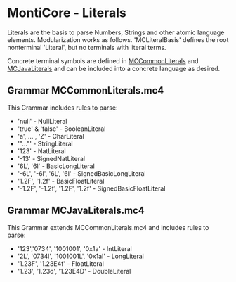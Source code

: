 <!-- (c) https://github.com/MontiCore/monticore -->

<!-- This is a MontiCore stable explanation. -->

# MontiCore - Literals

Literals are the basis to parse Numbers, Strings and other 
atomic language elements.
Modularization works as follows. 'MCLiteralBasis' defines the root 
nonterminal 'Literal', but no terminals with literal terms.

Concrete terminal symbols are defined in 
[MCCommonLiterals](MCCommonLiterals.mc4) 
and [MCJavaLiterals](MCJavaLiterals.mc4)
and can be included into a concrete language as desired.

## Grammar MCCommonLiterals.mc4

This Grammar includes rules to parse:

* 'null' - NullLiteral
* 'true' & 'false' - BooleanLiteral
* 'a', ... , 'Z' - CharLiteral
* '"..."' - StringLiteral
* '123' - NatLiteral
* '-13' - SignedNatLiteral
* '6L', '6l' - BasicLongLiteral
* '-6L', '-6l', '6L', '6l' - SignedBasicLongLiteral
* '1.2F', '1.2f' - BasicFloatLiteral
* '-1.2F', '-1.2f', '1.2F', '1.2f' - SignedBasicFloatLiteral

## Grammar MCJavaLiterals.mc4

This Grammar extends MCCommonLiterals.mc4 and includes rules to parse:

* '123','0734', '1001001', '0x1a'  - IntLiteral
* '2L', '0734l', '1001001L', '0x1al' - LongLiteral
* '1.23F', '1.23E4f' - FloatLiteral
* '1.23', '1.23d', '1.23E4D'  - DoubleLiteral


